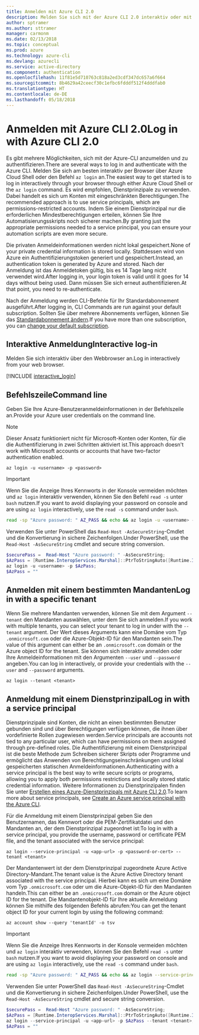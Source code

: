 ```yaml
---
title: Anmelden mit Azure CLI 2.0
description: Melden Sie sich mit der Azure CLI 2.0 interaktiv oder mit lokalen Anmeldeinformationen an.
author: sptramer
ms.author: sttramer
manager: carmonm
ms.date: 02/13/2018
ms.topic: conceptual
ms.prod: azure
ms.technology: azure-cli
ms.devlang: azurecli
ms.service: active-directory
ms.component: authentication
ms.openlocfilehash: 11f81e5d710763c818a2ed3cdf347dc657a6f664
ms.sourcegitcommit: 8b4629a42ceecf30c1efbc6fdddf512f4dddfab0
ms.translationtype: HT
ms.contentlocale: de-DE
ms.lasthandoff: 05/18/2018
---
```

# <a name="log-in-with-azure-cli-20"></a><span data-ttu-id="4953a-103">Anmelden mit Azure CLI 2.0</span><span class="sxs-lookup"><span data-stu-id="4953a-103">Log in with Azure CLI 2.0</span></span>

<span data-ttu-id="4953a-104">Es gibt mehrere Möglichkeiten, sich mit der Azure-CLI anzumelden und zu authentifizieren.</span><span class="sxs-lookup"><span data-stu-id="4953a-104">There are several ways to log in and authenticate with the Azure CLI.</span></span> <span data-ttu-id="4953a-105">Melden Sie sich am besten interaktiv per Browser über Azure Cloud Shell oder den Befehl `az login` an.</span><span class="sxs-lookup"><span data-stu-id="4953a-105">The easiest way to get started is to log in interactively through your browser through either Azure Cloud Shell or the `az login` command.</span></span>
<span data-ttu-id="4953a-106">Es wird empfohlen, Dienstprinzipale zu verwenden. Dabei handelt es sich um Konten mit eingeschränkten Berechtigungen.</span><span class="sxs-lookup"><span data-stu-id="4953a-106">The recommended approach is to use service principals, which are permissions-restricted accounts.</span></span> <span data-ttu-id="4953a-107">Indem Sie einem Dienstprinzipal nur die erforderlichen Mindestberechtigungen erteilen, können Sie Ihre Automatisierungsskripts noch sicherer machen.</span><span class="sxs-lookup"><span data-stu-id="4953a-107">By granting just the appropriate permissions needed to a service principal, you can ensure your automation scripts are even more secure.</span></span>

<span data-ttu-id="4953a-108">Die privaten Anmeldeinformationen werden nicht lokal gespeichert.</span><span class="sxs-lookup"><span data-stu-id="4953a-108">None of your private credential information is stored locally.</span></span> <span data-ttu-id="4953a-109">Stattdessen wird von Azure ein Authentifizierungstoken generiert und gespeichert.</span><span class="sxs-lookup"><span data-stu-id="4953a-109">Instead, an authentication token is generated by Azure and stored.</span></span> <span data-ttu-id="4953a-110">Nach der Anmeldung ist das Anmeldetoken gültig, bis es 14 Tage lang nicht verwendet wird.</span><span class="sxs-lookup"><span data-stu-id="4953a-110">After logging in, your login token is valid until it goes for 14 days without being used.</span></span> <span data-ttu-id="4953a-111">Dann müssen Sie sich erneut authentifizieren.</span><span class="sxs-lookup"><span data-stu-id="4953a-111">At that point, you need to re-authenticate.</span></span>

<span data-ttu-id="4953a-112">Nach der Anmeldung werden CLI-Befehle für Ihr Standardabonnement ausgeführt.</span><span class="sxs-lookup"><span data-stu-id="4953a-112">After logging in, CLI Commands are run against your default subscription.</span></span> <span data-ttu-id="4953a-113">Sollten Sie über mehrere Abonnements verfügen, können Sie das [Standardabonnement ändern](manage-azure-subscriptions-azure-cli.md).</span><span class="sxs-lookup"><span data-stu-id="4953a-113">If you have more than one subscription, you can [change your default subscription](manage-azure-subscriptions-azure-cli.md).</span></span>

## <a name="interactive-log-in"></a><span data-ttu-id="4953a-114">Interaktive Anmeldung</span><span class="sxs-lookup"><span data-stu-id="4953a-114">Interactive log-in</span></span>

<span data-ttu-id="4953a-115">Melden Sie sich interaktiv über den Webbrowser an.</span><span class="sxs-lookup"><span data-stu-id="4953a-115">Log in interactively from your web browser.</span></span>

[!INCLUDE [interactive_login](includes/interactive-login.md)]

## <a name="command-line"></a><span data-ttu-id="4953a-116">Befehlszeile</span><span class="sxs-lookup"><span data-stu-id="4953a-116">Command line</span></span>

<span data-ttu-id="4953a-117">Geben Sie Ihre Azure-Benutzeranmeldeinformationen in der Befehlszeile an.</span><span class="sxs-lookup"><span data-stu-id="4953a-117">Provide your Azure user credentials on the command line.</span></span>

> [!Note]
> <span data-ttu-id="4953a-118">Dieser Ansatz funktioniert nicht für Microsoft-Konten oder Konten, für die die Authentifizierung in zwei Schritten aktiviert ist.</span><span class="sxs-lookup"><span data-stu-id="4953a-118">This approach doesn't work with Microsoft accounts or accounts that have two-factor authentication enabled.</span></span>

```azurecli
az login -u <username> -p <password>
```

> [!IMPORTANT]
> <span data-ttu-id="4953a-119">Wenn Sie die Anzeige Ihres Kennworts in der Konsole vermeiden möchten und `az login` interaktiv verwenden, können Sie den Befehl `read -s` unter `bash` nutzen.</span><span class="sxs-lookup"><span data-stu-id="4953a-119">If you want to avoid displaying your password on console and are using `az login` interactively, use the `read -s` command under `bash`.</span></span>
> 
> ```bash
> read -sp "Azure password: " AZ_PASS && echo && az login -u <username> -p $AZ_PASS
> ```
>
> <span data-ttu-id="4953a-120">Verwenden Sie unter PowerShell das `Read-Host -AsSecureString`-Cmdlet und die Konvertierung in sichere Zeichenfolgen.</span><span class="sxs-lookup"><span data-stu-id="4953a-120">Under PowerShell, use the `Read-Host -AsSecureString` cmdlet and secure string conversion.</span></span>
> 
> ```powershell
> $securePass =  Read-Host "Azure password: " -AsSecureString;
> $AzPass = [Runtime.InteropServices.Marshal]::PtrToStringAuto([Runtime.InteropServices.Marshal]::SecureStringToBSTR($securePass));
> az login -u <username> -p $AzPass;
> $AzPass = ""
> ```

## <a name="log-in-with-a-specific-tenant"></a><span data-ttu-id="4953a-121">Anmelden mit einem bestimmten Mandanten</span><span class="sxs-lookup"><span data-stu-id="4953a-121">Log in with a specific tenant</span></span>

<span data-ttu-id="4953a-122">Wenn Sie mehrere Mandanten verwenden, können Sie mit dem Argument `--tenant` den Mandanten auswählen, unter dem Sie sich anmelden.</span><span class="sxs-lookup"><span data-stu-id="4953a-122">If you work with multiple tenants, you can select your tenant to log in under with the `--tenant` argument.</span></span> <span data-ttu-id="4953a-123">Der Wert dieses Arguments kann eine Domäne vom Typ `.onmicrosoft.com` oder die Azure-Objekt-ID für den Mandanten sein.</span><span class="sxs-lookup"><span data-stu-id="4953a-123">The value of this argument can either be an `.onmicrosoft.com` domain or the Azure object ID for the tenant.</span></span> <span data-ttu-id="4953a-124">Sie können sich interaktiv anmelden oder Ihre Anmeldeinformationen mit den Argumenten `--user` und `--password` angeben.</span><span class="sxs-lookup"><span data-stu-id="4953a-124">You can log in interactively, or provide your credentials with the `--user` and `--password` arguments.</span></span> 

```azurecli
az login --tenant <tenant>
```

## <a name="log-in-with-a-service-principal"></a><span data-ttu-id="4953a-125">Anmeldung mit einem Dienstprinzipal</span><span class="sxs-lookup"><span data-stu-id="4953a-125">Log in with a service principal</span></span>

<span data-ttu-id="4953a-126">Dienstprinzipale sind Konten, die nicht an einen bestimmten Benutzer gebunden sind und über Berechtigungen verfügen können, die ihnen über vordefinierte Rollen zugewiesen werden.</span><span class="sxs-lookup"><span data-stu-id="4953a-126">Service principals are accounts not tied to any particular user, which can have permissions on them assigned through pre-defined roles.</span></span> <span data-ttu-id="4953a-127">Die Authentifizierung mit einem Dienstprinzipal ist die beste Methode zum Schreiben sicherer Skripts oder Programme und ermöglicht das Anwenden von Berechtigungseinschränkungen und lokal gespeicherten statischen Anmeldeinformationen.</span><span class="sxs-lookup"><span data-stu-id="4953a-127">Authenticating with a service principal is the best way to write secure scripts or programs, allowing you to apply both permissions restrictions and locally stored static credential information.</span></span> <span data-ttu-id="4953a-128">Weitere Informationen zu Dienstprinzipalen finden Sie unter [Erstellen eines Azure-Dienstprinzipals mit Azure CLI 2.0](create-an-azure-service-principal-azure-cli.md).</span><span class="sxs-lookup"><span data-stu-id="4953a-128">To learn more about service principals, see [Create an Azure service principal with the Azure CLI](create-an-azure-service-principal-azure-cli.md).</span></span>

<span data-ttu-id="4953a-129">Für die Anmeldung mit einem Dienstprinzipal geben Sie den Benutzernamen, das Kennwort oder die PEM-Zertifikatdatei und den Mandanten an, der dem Dienstprinzipal zugeordnet ist:</span><span class="sxs-lookup"><span data-stu-id="4953a-129">To log in with a service principal, you provide the username, password or certificate PEM file, and the tenant associated with the service principal:</span></span>

```azurecli
az login --service-principal -u <app-url> -p <password-or-cert> --tenant <tenant>
```

<span data-ttu-id="4953a-130">Der Mandantenwert ist der dem Dienstprinzipal zugeordnete Azure Active Directory-Mandant.</span><span class="sxs-lookup"><span data-stu-id="4953a-130">The tenant value is the Azure Active Directory tenant associated with the service principal.</span></span> <span data-ttu-id="4953a-131">Hierbei kann es sich um eine Domäne vom Typ `.onmicrosoft.com` oder um die Azure-Objekt-ID für den Mandanten handeln.</span><span class="sxs-lookup"><span data-stu-id="4953a-131">This can either be an `.onmicrosoft.com` domain or the Azure object ID for the tenant.</span></span>
<span data-ttu-id="4953a-132">Die Mandantenobjekt-ID für Ihre aktuelle Anmeldung können Sie mithilfe des folgenden Befehls abrufen:</span><span class="sxs-lookup"><span data-stu-id="4953a-132">You can get the tenant object ID for your current login by using the following command:</span></span>

```azurecli-interactive
az account show --query 'tenantId' -o tsv
```

> [!IMPORTANT]
> <span data-ttu-id="4953a-133">Wenn Sie die Anzeige Ihres Kennworts in der Konsole vermeiden möchten und `az login` interaktiv verwenden, können Sie den Befehl `read -s` unter `bash` nutzen.</span><span class="sxs-lookup"><span data-stu-id="4953a-133">If you want to avoid displaying your password on console and are using `az login` interactively, use the `read -s` command under `bash`.</span></span>
> 
> ```bash
> read -sp "Azure password: " AZ_PASS && echo && az login --service-principal -u <app-url> -p $AZ_PASS --tenant <tenant>
> ```
>
> <span data-ttu-id="4953a-134">Verwenden Sie unter PowerShell das `Read-Host -AsSecureString`-Cmdlet und die Konvertierung in sichere Zeichenfolgen.</span><span class="sxs-lookup"><span data-stu-id="4953a-134">Under PowerShell, use the `Read-Host -AsSecureString` cmdlet and secure string conversion.</span></span>
> 
> ```powershell
> $securePass =  Read-Host "Azure password: " -AsSecureString;
> $AzPass = [Runtime.InteropServices.Marshal]::PtrToStringAuto([Runtime.InteropServices.Marshal]::SecureStringToBSTR($securePass));
> az login --service-principal -u <app-url> -p $AzPass --tenant <tenant>;
> $AzPass = ""
> ```
